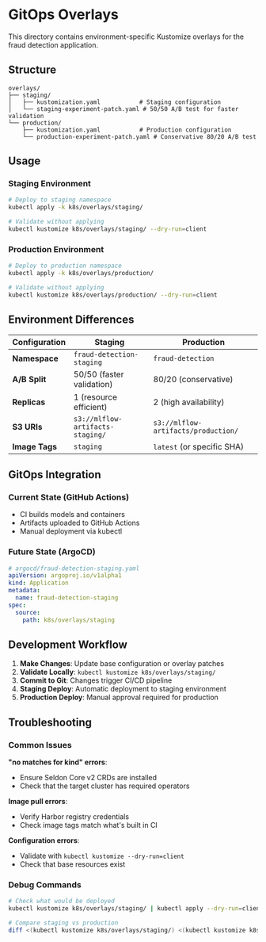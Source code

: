 # GitOps Overlays

This directory contains environment-specific Kustomize overlays for the fraud detection application.

## Structure

```
overlays/
├── staging/
│   ├── kustomization.yaml           # Staging configuration
│   └── staging-experiment-patch.yaml # 50/50 A/B test for faster validation
└── production/
    ├── kustomization.yaml           # Production configuration
    └── production-experiment-patch.yaml # Conservative 80/20 A/B test
```

## Usage

### Staging Environment
```bash
# Deploy to staging namespace
kubectl apply -k k8s/overlays/staging/

# Validate without applying
kubectl kustomize k8s/overlays/staging/ --dry-run=client
```

### Production Environment
```bash
# Deploy to production namespace  
kubectl apply -k k8s/overlays/production/

# Validate without applying
kubectl kustomize k8s/overlays/production/ --dry-run=client
```

## Environment Differences

| Configuration | Staging | Production |
|---------------|---------|------------|
| **Namespace** | `fraud-detection-staging` | `fraud-detection` |
| **A/B Split** | 50/50 (faster validation) | 80/20 (conservative) |
| **Replicas** | 1 (resource efficient) | 2 (high availability) |
| **S3 URIs** | `s3://mlflow-artifacts-staging/` | `s3://mlflow-artifacts/production/` |
| **Image Tags** | `staging` | `latest` (or specific SHA) |

## GitOps Integration

### Current State (GitHub Actions)
- CI builds models and containers
- Artifacts uploaded to GitHub Actions
- Manual deployment via kubectl

### Future State (ArgoCD)
```yaml
# argocd/fraud-detection-staging.yaml
apiVersion: argoproj.io/v1alpha1
kind: Application
metadata:
  name: fraud-detection-staging
spec:
  source:
    path: k8s/overlays/staging
```

## Development Workflow

1. **Make Changes**: Update base configuration or overlay patches
2. **Validate Locally**: `kubectl kustomize k8s/overlays/staging/`
3. **Commit to Git**: Changes trigger CI/CD pipeline
4. **Staging Deploy**: Automatic deployment to staging environment
5. **Production Deploy**: Manual approval required for production

## Troubleshooting

### Common Issues

**"no matches for kind" errors**:
- Ensure Seldon Core v2 CRDs are installed
- Check that the target cluster has required operators

**Image pull errors**:
- Verify Harbor registry credentials
- Check image tags match what's built in CI

**Configuration errors**:
- Validate with `kubectl kustomize --dry-run=client`
- Check that base resources exist

### Debug Commands
```bash
# Check what would be deployed
kubectl kustomize k8s/overlays/staging/ | kubectl apply --dry-run=client -f -

# Compare staging vs production
diff <(kubectl kustomize k8s/overlays/staging/) <(kubectl kustomize k8s/overlays/production/)
```